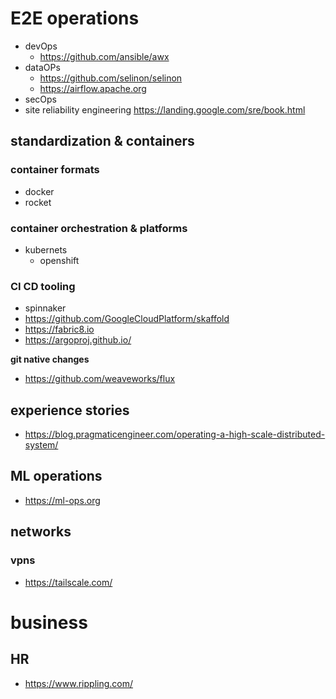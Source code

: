 # E2E operations
- devOps
  - https://github.com/ansible/awx
- dataOPs
  - https://github.com/selinon/selinon
  - https://airflow.apache.org
- secOps
- site reliability engineering https://landing.google.com/sre/book.html

## standardization & containers

### container formats
- docker
- rocket

### container orchestration & platforms
- kubernets
  - openshift
  
  
### CI CD tooling
- spinnaker
- https://github.com/GoogleCloudPlatform/skaffold
- https://fabric8.io
- https://argoproj.github.io/

**git native changes**
- https://github.com/weaveworks/flux

## experience stories
- https://blog.pragmaticengineer.com/operating-a-high-scale-distributed-system/


## ML operations

- https://ml-ops.org

## networks

### vpns

- https://tailscale.com/


# business

## HR

- https://www.rippling.com/
